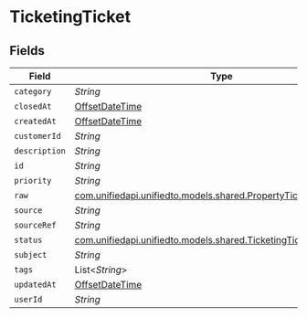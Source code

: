 # TicketingTicket


## Fields

| Field                                                                                                                  | Type                                                                                                                   | Required                                                                                                               | Description                                                                                                            |
| ---------------------------------------------------------------------------------------------------------------------- | ---------------------------------------------------------------------------------------------------------------------- | ---------------------------------------------------------------------------------------------------------------------- | ---------------------------------------------------------------------------------------------------------------------- |
| `category`                                                                                                             | *String*                                                                                                               | :heavy_minus_sign:                                                                                                     | N/A                                                                                                                    |
| `closedAt`                                                                                                             | [OffsetDateTime](https://docs.oracle.com/javase/8/docs/api/java/time/OffsetDateTime.html)                              | :heavy_minus_sign:                                                                                                     | N/A                                                                                                                    |
| `createdAt`                                                                                                            | [OffsetDateTime](https://docs.oracle.com/javase/8/docs/api/java/time/OffsetDateTime.html)                              | :heavy_minus_sign:                                                                                                     | N/A                                                                                                                    |
| `customerId`                                                                                                           | *String*                                                                                                               | :heavy_minus_sign:                                                                                                     | N/A                                                                                                                    |
| `description`                                                                                                          | *String*                                                                                                               | :heavy_minus_sign:                                                                                                     | N/A                                                                                                                    |
| `id`                                                                                                                   | *String*                                                                                                               | :heavy_minus_sign:                                                                                                     | N/A                                                                                                                    |
| `priority`                                                                                                             | *String*                                                                                                               | :heavy_minus_sign:                                                                                                     | N/A                                                                                                                    |
| `raw`                                                                                                                  | [com.unifiedapi.unifiedto.models.shared.PropertyTicketingTicketRaw](../../models/shared/PropertyTicketingTicketRaw.md) | :heavy_minus_sign:                                                                                                     | N/A                                                                                                                    |
| `source`                                                                                                               | *String*                                                                                                               | :heavy_minus_sign:                                                                                                     | N/A                                                                                                                    |
| `sourceRef`                                                                                                            | *String*                                                                                                               | :heavy_minus_sign:                                                                                                     | N/A                                                                                                                    |
| `status`                                                                                                               | [com.unifiedapi.unifiedto.models.shared.TicketingTicketStatus](../../models/shared/TicketingTicketStatus.md)           | :heavy_minus_sign:                                                                                                     | N/A                                                                                                                    |
| `subject`                                                                                                              | *String*                                                                                                               | :heavy_minus_sign:                                                                                                     | N/A                                                                                                                    |
| `tags`                                                                                                                 | List<*String*>                                                                                                         | :heavy_minus_sign:                                                                                                     | N/A                                                                                                                    |
| `updatedAt`                                                                                                            | [OffsetDateTime](https://docs.oracle.com/javase/8/docs/api/java/time/OffsetDateTime.html)                              | :heavy_minus_sign:                                                                                                     | N/A                                                                                                                    |
| `userId`                                                                                                               | *String*                                                                                                               | :heavy_minus_sign:                                                                                                     | N/A                                                                                                                    |